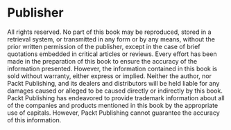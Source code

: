 # Publisher


All rights reserved. No part of this book may be reproduced, stored in a retrieval
system, or transmitted in any form or by any means, without the prior written
permission of the publisher, except in the case of brief quotations embedded in
critical articles or reviews.
Every effort has been made in the preparation of this book to ensure the accuracy
of the information presented. However, the information contained in this book is
sold without warranty, either express or implied. Neither the author, nor Packt
Publishing, and its dealers and distributors will be held liable for any damages
caused or alleged to be caused directly or indirectly by this book.
Packt Publishing has endeavored to provide trademark information about all of the
companies and products mentioned in this book by the appropriate use of capitals.
However, Packt Publishing cannot guarantee the accuracy of this information.
